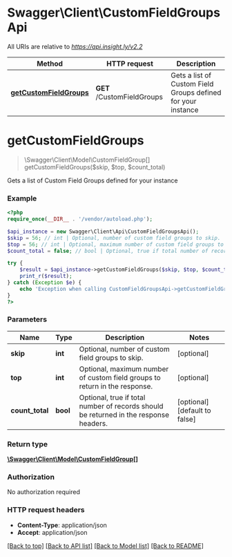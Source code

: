 # Swagger\Client\CustomFieldGroupsApi

All URIs are relative to *https://api.insight.ly/v2.2*

Method | HTTP request | Description
------------- | ------------- | -------------
[**getCustomFieldGroups**](CustomFieldGroupsApi.md#getCustomFieldGroups) | **GET** /CustomFieldGroups | Gets a list of Custom Field Groups defined for your instance


# **getCustomFieldGroups**
> \Swagger\Client\Model\CustomFieldGroup[] getCustomFieldGroups($skip, $top, $count_total)

Gets a list of Custom Field Groups defined for your instance

### Example
```php
<?php
require_once(__DIR__ . '/vendor/autoload.php');

$api_instance = new Swagger\Client\Api\CustomFieldGroupsApi();
$skip = 56; // int | Optional, number of custom field groups to skip.
$top = 56; // int | Optional, maximum number of custom field groups to return in the response.
$count_total = false; // bool | Optional, true if total number of records should be returned in the response headers.

try {
    $result = $api_instance->getCustomFieldGroups($skip, $top, $count_total);
    print_r($result);
} catch (Exception $e) {
    echo 'Exception when calling CustomFieldGroupsApi->getCustomFieldGroups: ', $e->getMessage(), PHP_EOL;
}
?>
```

### Parameters

Name | Type | Description  | Notes
------------- | ------------- | ------------- | -------------
 **skip** | **int**| Optional, number of custom field groups to skip. | [optional]
 **top** | **int**| Optional, maximum number of custom field groups to return in the response. | [optional]
 **count_total** | **bool**| Optional, true if total number of records should be returned in the response headers. | [optional] [default to false]

### Return type

[**\Swagger\Client\Model\CustomFieldGroup[]**](../Model/CustomFieldGroup.md)

### Authorization

No authorization required

### HTTP request headers

 - **Content-Type**: application/json
 - **Accept**: application/json

[[Back to top]](#) [[Back to API list]](../../README.md#documentation-for-api-endpoints) [[Back to Model list]](../../README.md#documentation-for-models) [[Back to README]](../../README.md)


